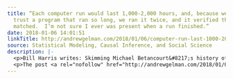 ```yaml
---
title: “Each computer run would last 1,000-2,000 hours, and, because we didn’t really
  trust a program that ran so long, we ran it twice, and it verified that the results
  matched.  I’m not sure I ever was present when a run finished.”
date: 2018-01-06 14:01:51
linkTitle: http://andrewgelman.com/2018/01/06/computer-run-last-1000-2000-hours-didnt-really-trust-program-ran-long-ran-twice-verified-results-matched-im-not-sure-ever-pre/
source: Statistical Modeling, Causal Inference, and Social Science
description: |-
  <p>Bill Harris writes: Skimming Michael Betancourt&#8217;s history of MCMC [discussed yesterday in this space] made me think: my first computer job was as a nighttime computer operator on the old Rice (R1) Computer, where I was one of several students who ran Monte Carlo programs written by (the very good) chemistry prof Dr. Zevi Salsburg [&#8230;]</p>
  <p>The post <a rel="nofollow" href="http://andrewgelman.com/2018/01/06/computer-run-last-1000-2000-hours-didnt-really-trust-program-ran-long-ran-
---
```

